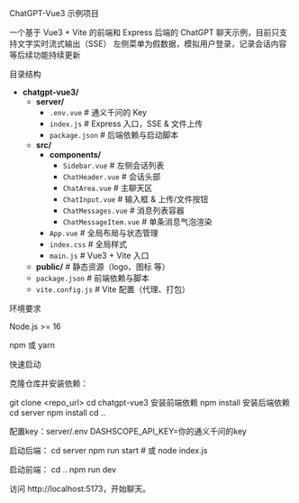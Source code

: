 ChatGPT-Vue3 示例项目

一个基于 Vue3 + Vite 的前端和 Express 后端的 ChatGPT 聊天示例，目前只支持文字实时流式输出（SSE）
左侧菜单为假数据，模拟用户登录，记录会话内容等后续功能持续更新


目录结构
- **chatgpt-vue3/**
  - **server/**             
    - `.env.vue`           # 通义千问的 Key  
    - `index.js`           # Express 入口，SSE & 文件上传  
    - `package.json`       # 后端依赖与启动脚本  
  - **src/**                
    - **components/**      
      - `Sidebar.vue`      # 左侧会话列表  
      - `ChatHeader.vue`   # 会话头部  
      - `ChatArea.vue`      # 主聊天区  
      - `ChatInput.vue`     # 输入框 & 上传/文件按钮  
      - `ChatMessages.vue`  # 消息列表容器  
      - `ChatMessageItem.vue` # 单条消息气泡渲染  
    - `App.vue`            # 全局布局与状态管理  
    - `index.css`          # 全局样式  
    - `main.js`            # Vue3 + Vite 入口  
  - **public/**            # 静态资源（logo、图标 等）  
  - `package.json`         # 前端依赖与脚本  
  - `vite.config.js`       # Vite 配置（代理、打包）  


环境要求

Node.js >= 16

npm 或 yarn

快速启动

克隆仓库并安装依赖：

git clone <repo_url>
cd chatgpt-vue3
安装前端依赖
npm install
安装后端依赖
cd server
npm install
cd ..

配置key：server/.env
DASHSCOPE_API_KEY=你的通义千问的key


启动后端：
cd server
npm run start   # 或 node index.js

启动前端：
cd ..
npm run dev

访问 http://localhost:5173，开始聊天。



